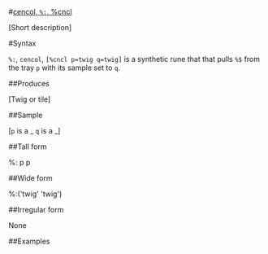 #[cencol, `%:`, %cncl](#cncl)

[Short description]

#Syntax

`%:`, `cencol`, `[%cncl p=twig q=twig]` is a synthetic rune that
that pulls `%$` from the tray `p` with its sample set to `q`.

##Produces

[Twig or tile]

##Sample

[`p` is a _
`q` is a _]

##Tall form

%:  p
    p

##Wide form

%:('twig' 'twig')

##Irregular form

None

##Examples



